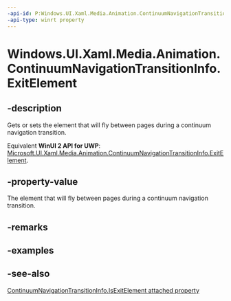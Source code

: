 ```yaml
---
-api-id: P:Windows.UI.Xaml.Media.Animation.ContinuumNavigationTransitionInfo.ExitElement
-api-type: winrt property
---
```


<!-- Property syntax
public Windows.UI.Xaml.UIElement ExitElement { get;  set; }
-->

# Windows.UI.Xaml.Media.Animation.ContinuumNavigationTransitionInfo.ExitElement

## -description
Gets or sets the element that will fly between pages during a continuum navigation transition.

Equivalent **WinUI 2 API for UWP**: [Microsoft.UI.Xaml.Media.Animation.ContinuumNavigationTransitionInfo.ExitElement](/windows/winui/api/microsoft.ui.xaml.media.animation.continuumnavigationtransitioninfo.exitelement).

## -property-value
The element that will fly between pages during a continuum navigation transition.

## -remarks

## -examples

## -see-also

[ContinuumNavigationTransitionInfo.IsExitElement attached property](/uwp/api/windows.ui.xaml.media.animation.continuumnavigationtransitioninfo.isexitelement)
